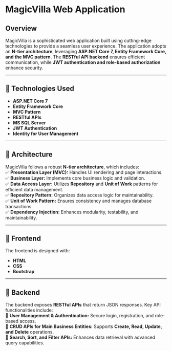 # MagicVilla Web Application  

## Overview  
MagicVilla is a sophisticated web application built using cutting-edge technologies to provide a seamless user experience. The application adopts an **N-tier architecture**, leveraging **ASP.NET Core 7, Entity Framework Core, and the MVC pattern**. The **RESTful API backend** ensures efficient communication, while **JWT authentication and role-based authorization** enhance security.  

---  

## 🔹 Technologies Used  
- **ASP.NET Core 7**  
- **Entity Framework Core**  
- **MVC Pattern**  
- **RESTful APIs**  
- **MS SQL Server**  
- **JWT Authentication**  
- **Identity for User Management**  

---  

## 🔹 Architecture  
MagicVilla follows a robust **N-tier architecture**, which includes:  
✅ **Presentation Layer (MVC):** Handles UI rendering and page interactions.  
✅ **Business Layer:** Implements core business logic and validation.  
✅ **Data Access Layer:** Utilizes **Repository** and **Unit of Work** patterns for efficient data management.  
✅ **Repository Pattern:** Organizes data access logic for maintainability.  
✅ **Unit of Work Pattern:** Ensures consistency and manages database transactions.  
✅ **Dependency Injection:** Enhances modularity, testability, and maintainability.  

---  

## 🔹 Frontend  
The frontend is designed with:  
- **HTML**  
- **CSS**  
- **Bootstrap**  

---  

## 🔹 Backend  
The backend exposes **RESTful APIs** that return JSON responses. Key API functionalities include:  
🔹 **User Management & Authentication:** Secure login, registration, and role-based access.  
🔹 **CRUD APIs for Main Business Entities:** Supports **Create, Read, Update, and Delete** operations.  
🔹 **Search, Sort, and Filter APIs:** Enhances data retrieval with advanced query capabilities.  
